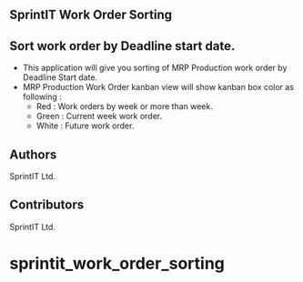 SprintIT Work Order Sorting	
----------------------------------

Sort work order by Deadline start date.
---------------------------------------------------------------------------------

* This application will give you sorting of MRP Production work order by Deadline Start date.
* MRP Production Work Order kanban view will show kanban box color as following :
	- Red : Work orders by week or more than week.
	- Green : Current week work order. 
	- White : Future work order.

Authors
-------
SprintIT Ltd.

Contributors
------------
SprintIT Ltd.
# sprintit_work_order_sorting

